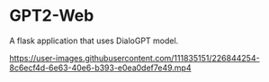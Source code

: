 # GPT2-Web
A flask application that uses DialoGPT model.

https://user-images.githubusercontent.com/111835151/226844254-8c6ecf4d-6e63-40e6-b393-e0ea0def7e49.mp4
